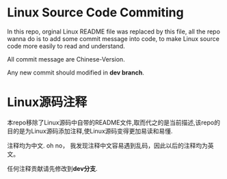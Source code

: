 # Linux Source Code Commiting 

In this repo, orginal Linux README file was replaced by this file, all the repo wanna do is to add some commit message into code, to make Linux source code more easily to read and understand.

All commit message are Chinese-Version.

Any new commit should modified in **dev branch**.

# Linux源码注释
本repo移除了Linux源码中自带的README文件,取而代之的是当前描述,该repo的目的是为Linux源码添加注释,使Linux源码变得更加易读和易懂.

注释均为中文.
oh no， 我发现注释中文容易遇到乱码，因此以后的注释均为英文。

任何注释贡献请先修改到**dev分支**. 
